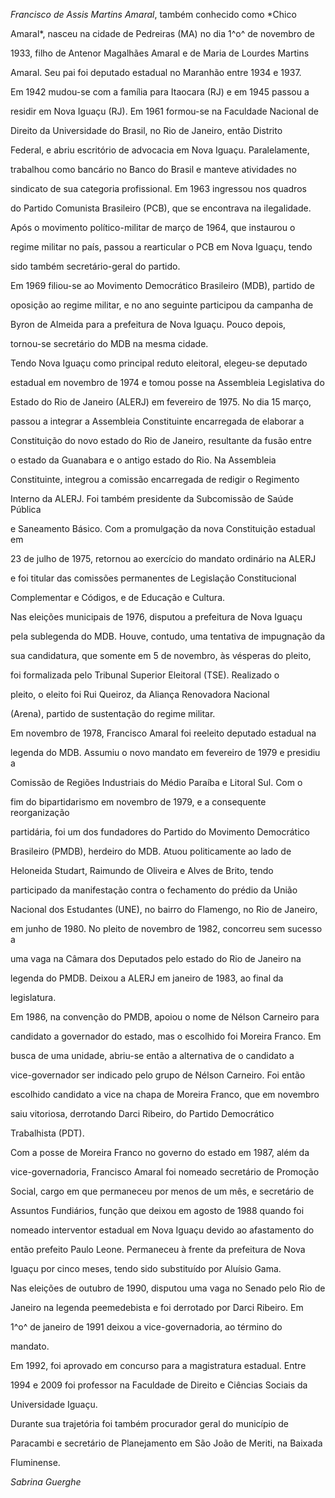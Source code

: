 

*Francisco de Assis Martins Amaral*, também conhecido como *Chico

Amaral*, nasceu na cidade de Pedreiras (MA) no dia 1^o^ de novembro de

1933, filho de Antenor Magalhães Amaral e de Maria de Lourdes Martins

Amaral. Seu pai foi deputado estadual no Maranhão entre 1934 e 1937.



Em 1942 mudou-se com a família para Itaocara (RJ) e em 1945 passou a

residir em Nova Iguaçu (RJ). Em 1961 formou-se na Faculdade Nacional de

Direito da Universidade do Brasil, no Rio de Janeiro, então Distrito

Federal, e abriu escritório de advocacia em Nova Iguaçu. Paralelamente,

trabalhou como bancário no Banco do Brasil e manteve atividades no

sindicato de sua categoria profissional. Em 1963 ingressou nos quadros

do Partido Comunista Brasileiro (PCB), que se encontrava na ilegalidade.

Após o movimento político-militar de março de 1964, que instaurou o

regime militar no país, passou a rearticular o PCB em Nova Iguaçu, tendo

sido também secretário-geral do partido.



Em 1969 filiou-se ao Movimento Democrático Brasileiro (MDB), partido de

oposição ao regime militar, e no ano seguinte participou da campanha de

Byron de Almeida para a prefeitura de Nova Iguaçu. Pouco depois,

tornou-se secretário do MDB na mesma cidade.



Tendo Nova Iguaçu como principal reduto eleitoral, elegeu-se deputado

estadual em novembro de 1974 e tomou posse na Assembleia Legislativa do

Estado do Rio de Janeiro (ALERJ) em fevereiro de 1975. No dia 15 março,

passou a integrar a Assembleia Constituinte encarregada de elaborar a

Constituição do novo estado do Rio de Janeiro, resultante da fusão entre

o estado da Guanabara e o antigo estado do Rio. Na Assembleia

Constituinte, integrou a comissão encarregada de redigir o Regimento

Interno da ALERJ. Foi também presidente da Subcomissão de Saúde Pública

e Saneamento Básico. Com a promulgação da nova Constituição estadual em

23 de julho de 1975, retornou ao exercício do mandato ordinário na ALERJ

e foi titular das comissões permanentes de Legislação Constitucional

Complementar e Códigos, e de Educação e Cultura.



Nas eleições municipais de 1976, disputou a prefeitura de Nova Iguaçu

pela sublegenda do MDB. Houve, contudo, uma tentativa de impugnação da

sua candidatura, que somente em 5 de novembro, às vésperas do pleito,

foi formalizada pelo Tribunal Superior Eleitoral (TSE). Realizado o

pleito, o eleito foi Rui Queiroz, da Aliança Renovadora Nacional

(Arena), partido de sustentação do regime militar.



Em novembro de 1978, Francisco Amaral foi reeleito deputado estadual na

legenda do MDB. Assumiu o novo mandato em fevereiro de 1979 e presidiu a

Comissão de Regiões Industriais do Médio Paraíba e Litoral Sul. Com o

fim do bipartidarismo em novembro de 1979, e a consequente reorganização

partidária, foi um dos fundadores do Partido do Movimento Democrático

Brasileiro (PMDB), herdeiro do MDB. Atuou politicamente ao lado de

Heloneida Studart, Raimundo de Oliveira e Alves de Brito, tendo

participado da manifestação contra o fechamento do prédio da União

Nacional dos Estudantes (UNE), no bairro do Flamengo, no Rio de Janeiro,

em junho de 1980. No pleito de novembro de 1982, concorreu sem sucesso a

uma vaga na Câmara dos Deputados pelo estado do Rio de Janeiro na

legenda do PMDB. Deixou a ALERJ em janeiro de 1983, ao final da

legislatura.



Em 1986, na convenção do PMDB, apoiou o nome de Nélson Carneiro para

candidato a governador do estado, mas o escolhido foi Moreira Franco. Em

busca de uma unidade, abriu-se então a alternativa de o candidato a

vice-governador ser indicado pelo grupo de Nélson Carneiro. Foi então

escolhido candidato a vice na chapa de Moreira Franco, que em novembro

saiu vitoriosa, derrotando Darci Ribeiro, do Partido Democrático

Trabalhista (PDT).



Com a posse de Moreira Franco no governo do estado em 1987, além da

vice-governadoria, Francisco Amaral foi nomeado secretário de Promoção

Social, cargo em que permaneceu por menos de um mês, e secretário de

Assuntos Fundiários, função que deixou em agosto de 1988 quando foi

nomeado interventor estadual em Nova Iguaçu devido ao afastamento do

então prefeito Paulo Leone. Permaneceu à frente da prefeitura de Nova

Iguaçu por cinco meses, tendo sido substituído por Aluísio Gama.



Nas eleições de outubro de 1990, disputou uma vaga no Senado pelo Rio de

Janeiro na legenda peemedebista e foi derrotado por Darci Ribeiro. Em

1^o^ de janeiro de 1991 deixou a vice-governadoria, ao término do

mandato.



Em 1992, foi aprovado em concurso para a magistratura estadual. Entre

1994 e 2009 foi professor na Faculdade de Direito e Ciências Sociais da

Universidade Iguaçu.



Durante sua trajetória foi também procurador geral do município de

Paracambi e secretário de Planejamento em São João de Meriti, na Baixada

Fluminense.



*Sabrina Guerghe*



